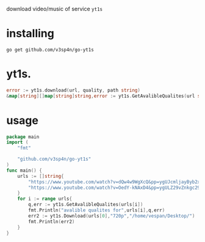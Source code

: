 
download video/music of service `yt1s`

<h1>installing</h1>

`go get github.com/v3sp4n/go-yt1s`

<h1>yt1s.</h1> 

```go
error := yt1s.download(url, quality, path string)
&map[string][]map[string]string,error := yt1s.GetAvalibleQualites(url string)
```
<h1>usage</h1>

```go
package main
import (
    "fmt"

    "github.com/v3sp4n/go-yt1s"
)
func main() {
    urls := []string{
        "https://www.youtube.com/watch?v=dQw4w9WgXcQ&pp=ygUJcmljayByb2xs",
        "https://www.youtube.com/watch?v=OedY-kNAxD4&pp=ygULZ29vZnkgc291bmQ%3D",
    }
    for i := range urls{
        q,err := yt1s.GetAvalibleQualites(urls[i])
        fmt.Println("avalible qualites for",urls[i],q,err)
        err2 := yt1s.Download(urls[0],"720p","/home/vespan/Desktop/")
        fmt.Println(err2)
    }
}
```

